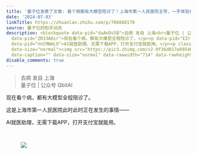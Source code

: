 ```yaml
---
title: '量子位发表了文章: 看个病都有大模型陪诊了！上海市第一人民医院主导，一手体验在此'
date: '2024-07-03'
linkTitle: https://zhuanlan.zhihu.com/p/706888170
source: 量子位的知乎动态
description: <blockquote data-pid="daAnDs5B">去病 发自 上海<br>量子位 | 公众号 QbitAI</blockquote><p
  data-pid="ZR33A0ir">现在看个病，都有大模型全程陪诊了。</p><p data-pid="EZr7UFxJ">这是上海市第一人民医院此时此时正在发生的事情——</p><p
  data-pid="nnCMWmLO">AI就医助理，无需下载APP，打开支付宝就能用。</p><p class="ztext-empty-paragraph"><br></p><figure
  data-size="normal"><img src="https://pic3.zhimg.com/v2-9f36d017e8954863ad5be37fad86076e.jpg"
  data-caption="" data-size="normal" data-rawwidth="714" data-rawheight="1064" ...
disable_comments: true
---
```

<blockquote data-pid="daAnDs5B">去病 发自 上海<br>量子位 | 公众号 QbitAI</blockquote><p data-pid="ZR33A0ir">现在看个病，都有大模型全程陪诊了。</p><p data-pid="EZr7UFxJ">这是上海市第一人民医院此时此时正在发生的事情——</p><p data-pid="nnCMWmLO">AI就医助理，无需下载APP，打开支付宝就能用。</p><p class="ztext-empty-paragraph"><br></p><figure data-size="normal"><img src="https://pic3.zhimg.com/v2-9f36d017e8954863ad5be37fad86076e.jpg" data-caption="" data-size="normal" data-rawwidth="714" data-rawheight="1064" ...